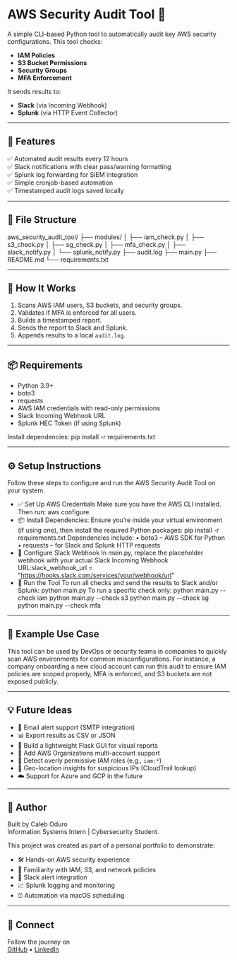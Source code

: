 # AWS Security Audit Tool 🔐

A simple CLI-based Python tool to automatically audit key AWS security configurations. This tool checks:

- **IAM Policies**
- **S3 Bucket Permissions**
- **Security Groups**
- **MFA Enforcement**

It sends results to:
- **Slack** (via Incoming Webhook)
- **Splunk** (via HTTP Event Collector)

---

## 🔧 Features

✅ Automated audit results every 12 hours  
✅ Slack notifications with clear pass/warning formatting  
✅ Splunk log forwarding for SIEM integration  
✅ Simple cronjob-based automation  
✅ Timestamped audit logs saved locally  

---

## 📁 File Structure

aws_security_audit_tool/
├── modules/
│   ├── iam_check.py
│   ├── s3_check.py
│   ├── sg_check.py
│   ├── mfa_check.py
│   ├── slack_notify.py
│   └── splunk_notify.py
├── audit.log
├── main.py
├── README.md
└── requirements.txt

---

## 🚀 How It Works

1. Scans AWS IAM users, S3 buckets, and security groups.  
2. Validates if MFA is enforced for all users.  
3. Builds a timestamped report.  
4. Sends the report to Slack and Splunk.  
5. Appends results to a local `audit.log`.

---

## 📦 Requirements

- Python 3.9+
- boto3
- requests
- AWS IAM credentials with read-only permissions
- Slack Incoming Webhook URL
- Splunk HEC Token (if using Splunk)

Install dependencies:
pip install -r requirements.txt

---

## ⚙️ Setup Instructions

Follow these steps to configure and run the AWS Security Audit Tool on your system.
- ✅ Set Up AWS Credentials
Make sure you have the AWS CLI installed. Then run:
aws configure
- 📦 Install Dependencies:
Ensure you’re inside your virtual environment (if using one), then install the required Python packages:
pip install -r requirements.txt
Dependencies include:
	•	boto3 – AWS SDK for Python
	•	requests – for Slack and Splunk HTTP requests
- 🔗 Configure Slack Webhook
In main.py, replace the placeholder webhook with your actual Slack Incoming Webhook URL:slack_webhook_url = "https://hooks.slack.com/services/your/webhook/url"
- 📄 Run the Tool
To run all checks and send the results to Slack and/or Splunk: python main.py
To run a specific check only:
python main.py --check iam
python main.py --check s3
python main.py --check sg
python main.py --check mfa 

---

## 🧠 Example Use Case

This tool can be used by DevOps or security teams in companies to quickly scan AWS environments for common misconfigurations. For instance, a company onboarding a new cloud account can run this audit to ensure IAM policies are scoped properly, MFA is enforced, and S3 buckets are not exposed publicly.

---

## 💡 Future Ideas

- 📧 Email alert support (SMTP integration)  
- 📊 Export results as CSV or JSON  
- 🧩 Build a lightweight Flask GUI for visual reports  
- 🏢 Add AWS Organizations multi-account support  
- 🔐 Detect overly permissive IAM roles (e.g., `iam:*`)  
- 📍 Geo-location insights for suspicious IPs (CloudTrail lookup)  
- ☁️ Support for Azure and GCP in the future

---

## 👤 Author

Built by Caleb Oduro  
Information Systems Intern | Cybersecurity Student.

This project was created as part of a personal portfolio to demonstrate:

- 🛠 Hands-on AWS security experience  
- 🧠 Familiarity with IAM, S3, and network policies  
- 🔔 Slack alert integration  
- 📈 Splunk logging and monitoring  
- ⏰ Automation via macOS scheduling

---

## 🔗 Connect

Follow the journey on  
[GitHub](https://github.com/CalebPerez1) • [LinkedIn](https://www.linkedin.com/in/caleb-perez-o)
